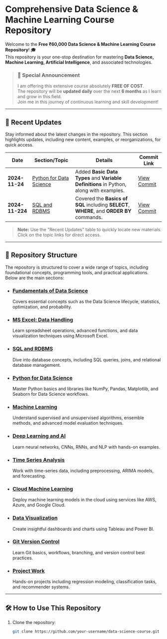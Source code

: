 # Comprehensive Data Science & Machine Learning Course Repository 

Welcome to the **Free ₹60,000 Data Science & Machine Learning Course Repository**! 🎓  
This repository is your one-stop destination for mastering **Data Science, Machine Learning, Artificial Intelligence**, and associated technologies.  

> ### 📢 **Special Announcement**  
> I am offering this extensive course absolutely **FREE OF COST**.  
> The repository will be **updated daily** over the next **6 months** as I learn and grow in this field.  
> Join me in this journey of continuous learning and skill development!  

---

## 🚀 **Recent Updates**
Stay informed about the latest changes in the repository. This section highlights updates, including new content, examples, or reorganizations, for quick access.

| **Date**       | **Section/Topic**                                                | **Details**                                                                                                   | **Commit Link**        |
|-----------------|------------------------------------------------------------------|---------------------------------------------------------------------------------------------------------------|-------------------------|
| **2024-11-24** | [Python for Data Science](./Data-Science-and-ML-Course\Python_for_Data_Science\Basics\Data_Types) | Added **Basic Data Types** and **Variable Definitions** in Python, along with examples.                        | [View Commit](SQL_and_RDBMS/Basics)       |
| **2024-11-224** | [SQL and RDBMS](./Data-Science-and-ML-Course\SQL_and_RDBMS\Basics)      | Covered the **Basics of SQL** including **SELECT**, **WHERE**, and **ORDER BY** commands.                     | [View Commit](Python_for_Data_Science/Basics/Data_Types)       |

> **Note:** Use the "Recent Updates" table to quickly locate new materials. Click on the topic links for direct access.

---

## 📂 **Repository Structure**

The repository is structured to cover a wide range of topics, including foundational concepts, programming tools, and practical applications. Below are the main sections:

- ### **[Fundamentals of Data Science](./Data-Science-and-ML-Course/Fundamentals_of_Data_Science)**  
  Covers essential concepts such as the Data Science lifecycle, statistics, optimization, and probability.

- ### **[MS Excel: Data Handling](./Data-Science-and-ML-Course/MS_Excel_Data_Handling)**  
  Learn spreadsheet operations, advanced functions, and data visualization techniques using Microsoft Excel.

- ### **[SQL and RDBMS](./Data-Science-and-ML-Course/SQL_and_RDBMS)**  
  Dive into database concepts, including SQL queries, joins, and relational database management.

- ### **[Python for Data Science](./Data-Science-and-ML-Course/Python_for_Data_Science)**  
  Master Python basics and libraries like NumPy, Pandas, Matplotlib, and Seaborn for Data Science workflows.

- ### **[Machine Learning](./Data-Science-and-ML-Course/Machine_Learning)**  
  Understand supervised and unsupervised algorithms, ensemble methods, and advanced model evaluation techniques.

- ### **[Deep Learning and AI](./Data-Science-and-ML-Course/Deep_Learning_and_AI)**  
  Learn neural networks, CNNs, RNNs, and NLP with hands-on examples.

- ### **[Time Series Analysis](./Data-Science-and-ML-Course/Time_Series)**  
  Work with time-series data, including preprocessing, ARIMA models, and forecasting.

- ### **[Cloud Machine Learning](./Data-Science-and-ML-Course/Cloud_Machine_Learning)**  
  Deploy machine learning models in the cloud using services like AWS, Azure, and Google Cloud.

- ### **[Data Visualization](./Data-Science-and-ML-Course/Data_Visualization)**  
  Create insightful dashboards and charts using Tableau and Power BI.

- ### **[Git Version Control](./Data-Science-and-ML-Course/GIT_Version_Control)**  
  Learn Git basics, workflows, branching, and version control best practices.

- ### **[Project Work](./Data-Science-and-ML-Course/Project_Work)**  
  Hands-on projects including regression modeling, classification tasks, and recommender systems.

---

## 🛠️ **How to Use This Repository**
1. Clone the repository:
   ```bash
   git clone https://github.com/your-username/data-science-course.git
